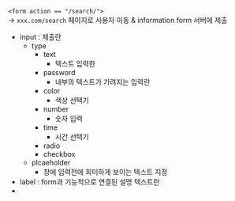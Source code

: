 `<form action == "/search/">`  
→ `xxx.com/search` 페이지로 사용자 이동 & information form 서버에 제출

- input : 제출란
	- type
		- text
			- 텍스트 입력한
		- password
			- 내부의 텍스트가 가려지는 입력란
		- color
			- 색상 선택기
		- number
			- 숫자 입력
		- time
			- 시간 선택기
		- radio
		- checkbox
	- plcaeholder
		- 창에 입력전에 희미하게 보이는 텍스트 지정
- label : form과 기능적으로 연결된 설명 텍스트란
- 



